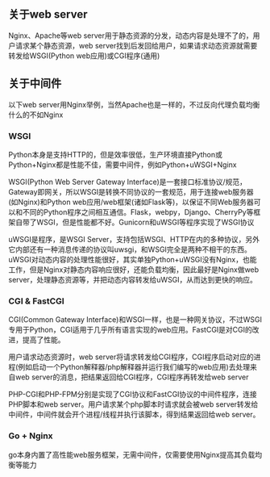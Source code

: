 ## 关于web server
Nginx、Apache等web server用于静态资源的分发，动态内容是处理不了的，用户请求某个静态资源，web server找到后发回给用户，如果请求动态资源就需要转发给WSGI(Python web应用)或CGI程序(通用)

## 关于中间件
以下web server用Nginx举例，当然Apache也是一样的，不过反向代理负载均衡什么的不如Nginx
### WSGI
Python本身是支持HTTP的，但是效率很低，生产环境直接Python或Python+Nginx都是性能不佳，需要中间件，例如Python+uWSGI+Nginx

WSGI(Python Web Server Gateway Interface)是一套接口标准协议/规范，Gateway即网关，所以WSGI是转换不同协议的一套规范，用于连接web服务器(如Nginx)和Python web应用/web框架(诸如Flask等)，以保证不同Web服务器可以和不同的Python程序之间相互通信。Flask，webpy，Django、CherryPy等框架自带了WSGI，但是性能都不好。Gunicorn和uWSGI等程序实现了WSGI协议

uWSGI是程序，是WSGI Server，支持包括WSGI、HTTP在内的多种协议，另外它内部还有一种消息传递的协议叫uwsgi，和WSGI完全是两种不相干的东西。uWSGI对动态内容的处理性能很好，其实单独Python+uWSGI没有Nginx，也能工作，但是Nginx对静态内容响应很好，还能负载均衡，因此最好是Nginx做web server，处理静态资源等，并把动态内容转发给uWSGI，从而达到更快的响应。

### CGI & FastCGI
CGI(Common Gateway Interface)和WSGI一样，也是一种网关协议，不过WSGI专用于Python，CGI适用于几乎所有语言实现的web应用。FastCGI是对CGI的改进，提高了性能。

用户请求动态资源时，web server将请求转发给CGI程序，CGI程序启动对应的进程(例如启动一个Python解释器/php解释器并运行我们编写的web应用)去处理来自web server的消息，把结果返回给CGI程序，CGI程序再转发给web server

PHP-CGI和PHP-FPM分别是实现了CGI协议和FastCGI协议的中间件程序，连接PHP脚本和web server。用户请求某个php脚本时请求就会被web server转发给中间件，中间件就会开个进程/线程并执行该脚本，得到结果返回给web server。

### Go + Nginx
go本身内置了高性能web服务框架，无需中间件，仅需要使用Nginx提高其负载均衡等能力
